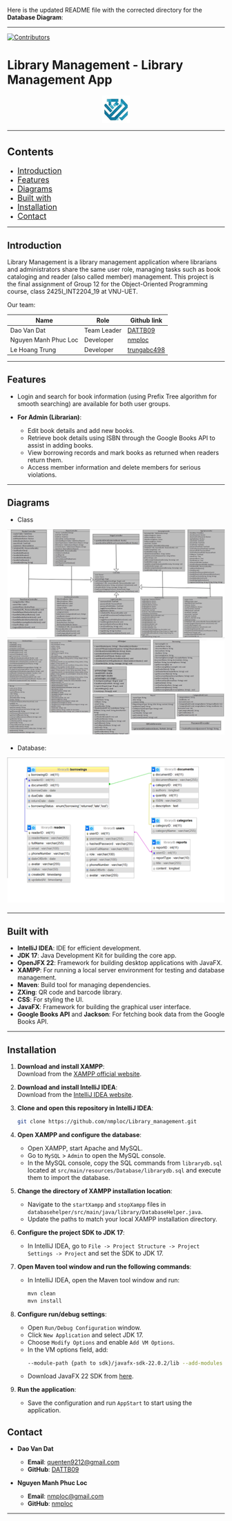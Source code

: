 Here is the updated README file with the corrected directory for the **Database Diagram**:

---

[![Contributors](https://img.shields.io/badge/contributors-3-brightgreen.svg?style=for-the-badge)](#)  

# Library Management - Library Management App
<div align="center">  
  <img src="/src/main/resources/image/logo.png" alt="Logo" width="64" height="64">  
</div>

---  
<h2 style="font-size: 24px;">Contents</h2>

- <span style="font-size: 18px;">[Introduction](#introduction)</span>
- <span style="font-size: 18px;">[Features](#features)</span>
- <span style="font-size: 18px;">[Diagrams](#diagrams)</span>
- <span style="font-size: 18px;">[Built with](#built-with)</span>
- <span style="font-size: 18px;">[Installation](#installation)</span>
- <span style="font-size: 18px;">[Contact](#contact)</span>
---

## Introduction
Library Management is a library management application where librarians and administrators share the same user role, managing tasks such as book cataloging and reader (also called member) management. This project is the final assignment of Group 12 for the Object-Oriented Programming course, class 2425I_INT2204_19 at VNU-UET.

Our team:

| Name                 | Role        | Github link                              |
|----------------------|-------------|------------------------------------------|
| Dao Van Dat          | Team Leader | [DATTB09](https://github.com/DATTB09)    |
| Nguyen Manh Phuc Loc | Developer   | [nmploc](https://github.com/nmploc)      |
| Le Hoang Trung       | Developer   | [trungabc498](https://github.com/trungabc498) |

---  
## Features
- Login and search for book information (using Prefix Tree algorithm for smooth searching) are available for both user groups.

- **For Admin (Librarian)**:
    - Edit book details and add new books.
    - Retrieve book details using ISBN through the Google Books API to assist in adding books.
    - View borrowing records and mark books as returned when readers return them.
    - Access member information and delete members for serious violations.

---  
## Diagrams

- Class  
<div align="center" style="margin-bottom: 20px;">  
  <img src="src/main/resources/image/Class Diagram no0.png" alt="Class">  
  <img src="src/main/resources/image/Class Diagram no1.png">
</div>

- Database:  
<div align="center" style="margin-bottom: 20px;">  
  <img src="src/main/resources/image/Database Diagram.png" alt="Database">  
</div>

---  
## Built with
- **IntelliJ IDEA**: IDE for efficient development.
- **JDK 17**: Java Development Kit for building the core app.
- **OpenJFX 22**: Framework for building desktop applications with JavaFX.
- **XAMPP**: For running a local server environment for testing and database management.
- **Maven**: Build tool for managing dependencies.
- **ZXing**: QR code and barcode library.
- **CSS**: For styling the UI.
- **JavaFX**: Framework for building the graphical user interface.
- **Google Books API** and **Jackson**: For fetching book data from the Google Books API.

---  
## Installation
1. **Download and install XAMPP**:  
   Download from the [XAMPP official website](https://www.apachefriends.org/download.html).

2. **Download and install IntelliJ IDEA**:  
   Download from the [IntelliJ IDEA website](https://www.jetbrains.com/idea/download/?section=windows).

3. **Clone and open this repository in IntelliJ IDEA**:
   ```bash
   git clone https://github.com/nmploc/Library_management.git
   ```

4. **Open XAMPP and configure the database**:
    - Open XAMPP, start Apache and MySQL.
    - Go to `MySQL` > `Admin` to open the MySQL console.
    - In the MySQL console, copy the SQL commands from `librarydb.sql` located at `src/main/resources/Database/librarydb.sql` and execute them to import the database.

5. **Change the directory of XAMPP installation location**:
    - Navigate to the `startXampp` and `stopXampp` files in `databasehelper/src/main/java/library/DatabaseHelper.java`.
    - Update the paths to match your local XAMPP installation directory.

6. **Configure the project SDK to JDK 17**:
    - In IntelliJ IDEA, go to `File -> Project Structure -> Project Settings -> Project` and set the SDK to JDK 17.

7. **Open Maven tool window and run the following commands**:
    - In IntelliJ IDEA, open the Maven tool window and run:
      ```bash
      mvn clean
      mvn install
      ```
      
8. **Configure run/debug settings**:
    - Open `Run/Debug Configuration` window.
    - Click `New Application` and select JDK 17.
    - Choose `Modify Options` and enable `Add VM Options`.
    - In the VM options field, add:
      ```bash
      --module-path {path to sdk}/javafx-sdk-22.0.2/lib --add-modules javafx.controls,javafx.fxml,javafx.web
      ```
    - Download JavaFX 22 SDK from [here](https://jdk.java.net/javafx22/).
      

9. **Run the application**:
    - Save the configuration and run `AppStart` to start using the application.
 
## Contact
- **Dao Van Dat**
  - **Email**: [quenten9212@gmail.com](mailto:quenten9212@gmail.com)
  - **GitHub**: [DATTB09](https://github.com/DATTB09)

- **Nguyen Manh Phuc Loc**
  - **Email**: [nmploc@gmail.com](mailto:nmploc@gmail.com)
  - **GitHub**: [nmploc](https://github.com/nmploc)

---
